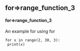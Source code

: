 ## for=>range_function_3
#### for=>range_function_3
An example for using for
```
for x in range(2, 30, 3):
 print(x)
```